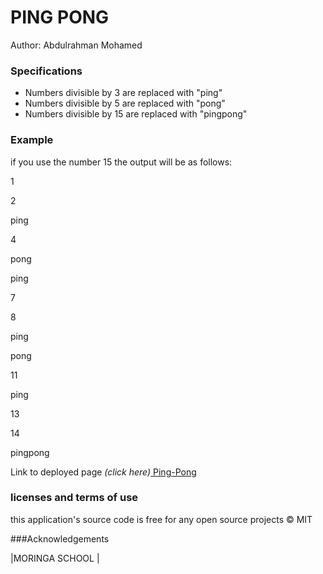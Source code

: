 # PING PONG

Author: Abdulrahman Mohamed

### Specifications
* Numbers divisible by 3 are replaced with "ping"
* Numbers divisible by 5 are replaced with "pong"
* Numbers divisible by 15 are replaced with "pingpong"

### Example
if you use the number 15 the output will be as follows:

1

2

ping

4

pong

ping

7

8

ping

pong

11

ping

13

14

pingpong

Link to deployed page _(click here)_<a href=https://alchemy17.github.io/pingpong/ title="Title">
Ping-Pong</a>

### licenses and terms of use  
this application's source code is free for any open source projects
&copy; MIT

###Acknowledgements

|MORINGA SCHOOL |
